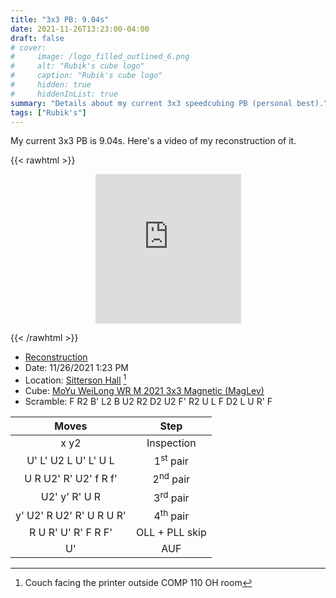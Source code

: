 ```yaml
---
title: "3x3 PB: 9.04s"
date: 2021-11-26T13:23:00-04:00
draft: false
# cover:
#     image: /logo_filled_outlined_6.png
#     alt: "Rubik's cube logo"
#     caption: "Rubik's cube logo"
#     hidden: true
#     hiddenInList: true
summary: "Details about my current 3x3 speedcubing PB (personal best)."
tags: ["Rubik's"]
---
```


My current 3x3 PB is 9.04s. Here's a video of my reconstruction of it.

{{< rawhtml >}}
<p align="center">
<iframe width="233" height="239" src="https://www.youtube.com/embed/QsaT23CZIpM" title="Jesse's PB (9.04s)" frameborder="0" allow="accelerometer; autoplay; clipboard-write; encrypted-media; gyroscope; picture-in-picture" allowfullscreen=""></iframe>
</p>
{{< /rawhtml >}}

* [Reconstruction](https://alg.cubing.net/?setup=F_R2_B-_L2_B_U2_R2_D2_U2_F-_R2_U_L_F_D2_L_U_R-_F&alg=%2F%2F_11%2F26%2F2021_1:23_pm_9.04_pb%0Ax_y2%0AR_F2-_L2-_D__%2F%2F_cross%0AU-_L-_U2_L_U-_L-_U_L__%2F%2F_1st_pair%0AU_R_U2-_R-_U2-_f_R_f-__%2F%2F_2nd_pair%0AU2-_y-_R-_U_R__%2F%2F_3rd_pair%0Ay-_U2-_R_U2-_R-_U_R_U_R-__%2F%2F_4th_pair%0AR_U_R-_U-_R-_F_R_F-__%2F%2F_OLL(CP)%0AU-__%2F%2F_AUF)
* Date: 11/26/2021 1:23 PM
* Location: [Sitterson Hall](https://cs.unc.edu/venue/sitterson-hall/) [^1]
* Cube: [MoYu WeiLong WR M 2021 3x3 Magnetic (MagLev)](https://speedcubeshop.com/products/moyu-weilong-wr-m-2021-3x3-magnetic-maglev?variant=39540274364529)
* Scramble: F R2 B' L2 B U2 R2 D2 U2 F' R2 U L F D2 L U R' F

[^1]: Couch facing the printer outside COMP 110 OH room

| Moves | Step |
| :---: | :--: |
|x y2|Inspection|
|U' L' U2 L U' L' U L|1<sup>st</sup> pair|
|U R U2' R' U2' f R f'|2<sup>nd</sup> pair|
|U2' y' R' U R|3<sup>rd</sup> pair|
|y' U2' R U2' R' U R U R'|4<sup>th</sup> pair|
|R U R' U' R' F R F'|OLL + PLL skip|
|U'|AUF|
